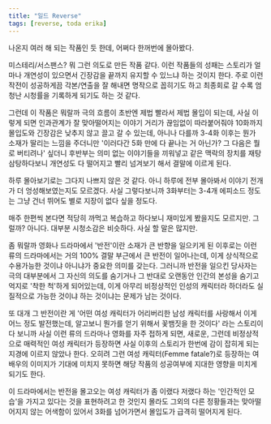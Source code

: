 ```yaml
---
title: "일드 Reverse"
tags: [reverse, toda erika]
---
```


나온지 여러 해 되는 작품인 듯 한데, 어쩌다 한꺼번에 몰아봤다.

미스테리/서스팬스? 뭐 그런 의도로 만든 작품 같다. 이런 작품들의 성패는 스토리가 얼마나 개연성이 있으면서 긴장감을 끝까지 유지할 수 있느냐 하는 것이지 한다. 주로 이런 작전이 성공하게끔 각본/연출을 잘 해내면 명작으로 꼽히기도 하고 최종회로 갈 수록 엄청난 시청률을 기록하게 되기도 하는 것 같다. 

그런데 이 작품은 뭐랄까 극의 흐름이 초반엔 제법 빨라서 제법 몰입이 되는데, 사실 이렇게 되면 인과관계가 잘 맞아떨어지는 이야기 거리가 끊임없이 따라붙어줘야 10화까지 몰입도와 긴장감은 낮추지 않고 끌고 갈 수 있는데, 아니나 다를까 3-4화 이후는 뭔가 소재가 딸리는 느낌을 주더니만 '이러다간 5화 만에 다 끝나는 거 아닌가? 그 다음은 뭘로 버티려나' 싶더니 후반부는 의미 없는 이야기들을 끼워넣고 같은 맥락의 장치를 재탕 삼탕하다보니 개연성도 다 떨어지고 빨리 넘겨보기 해서 결말에 이르게 된다. 

하루 몰아보기로는 그다지 나쁘지 않은 것 같다. 아니 하루에 전부 몰아봐서 이야기 전개가 더 엉성해보였는지도 모르겠다. 사실 그렇다보니까 3화부터는 3-4개 에피소드 정도는 그냥 건너 뛰어도 별로 지장이 없다 싶을 정도다. 

매주 한편씩 본다면 적당히 까먹고 복습하고 하다보니 재미있게 봤을지도 모르지만. 그럴까? 아니다. 대부분 시청소감은 비슷하다. 사실 할 말은 많지만. 

좀 뭐랄까 영화나 드라마에서 '반전'이란 소재가 큰 반향을 일으키게 된 이후로는 이런 류의 드라마에서는 거의 100% 결말 부근에서 큰 반전이 일어나는데, 이게 상식적으로 수용가능한 것이냐 아니냐가 중요한 의미를 갖는다. 그러니까 반전을 일으킨 당사자는 극의 대부분에서 그 자신의 의도를 숨기거나 그 반대로 오랜동안 인간의 본성을 숨기고 억지로 '착한 척'하게 되어있는데, 이게 아무리 비정상적인 인성의 캐릭터라 하더라도 실질적으로 가능한 것이냐 하는 것이냐는 문제가 남는 것이다.

또 대개 그 반전이란 게 '어떤 여성 캐릭터가 어리버리한 남성 캐릭터를 사랑해서 이게 어느 정도 발전했는데, 알고보니 뭔가를 얻기 위해서 꽃뱀짓을 한 것이다' 라는 스토리이다 보니까 사실 이런 류의 드라마나 영화를 자주 접하게 되면, 새로운, 그런데 비정상적으로 매력적인 여성 캐릭터가 등장하면 사실 이후의 스토리가 한번에 감이 잡히게 되는 지경에 이르지 않았나 한다. 오히려 그런 여성 캐릭터(Femme fatale?)로 등장하는 여배우의 이미지가 기대에 미치지 못하면 해당 작품의 성공여부에 지대한 영향을 미치게 되기도 한다.

이 드라마에서는 반전을 몰고오는 여성 캐릭터가 좀 이랬다 저랬다 하는 '인간적인 모습'을 가지고 있다는 것을 표현하려고 한 것인지 몰라도 그외의 다른 정황들과는 맞아떨어지지 않는 어색함이 있어서 3화를 넘어가면서 몰입도가 급격히 떨어지게 된다. 